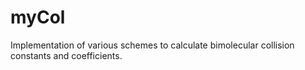 # myCol
Implementation of various schemes to calculate bimolecular collision constants and coefficients. 

